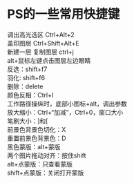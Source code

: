 # PS的一些常用快捷键

调出高光选区 Ctrl+Alt+2  
盖印图层 Ctrl+Shift+Alt+E  
新建一层 复制图层 ctrl+j   
alt+鼠标左键点击图层左边眼睛  
反选：shift+f7  
羽化: shift+f6  
删除：delete  
颜色反相：Ctrl+I  
工作路径操纵时，底部小图标+alt，调出参数  
放大缩小：Ctrl+“加减”，Ctrl+0，窗口大小  
笔刷大小：]和[  
前景色背景色切化：X  
重置前景色背景色：D  
黑色蒙版：alt+蒙版  
两个图片拖动对齐：按住shift  
alt+点蒙版：只查看蒙版  
shift+点蒙版：关闭打开蒙版  